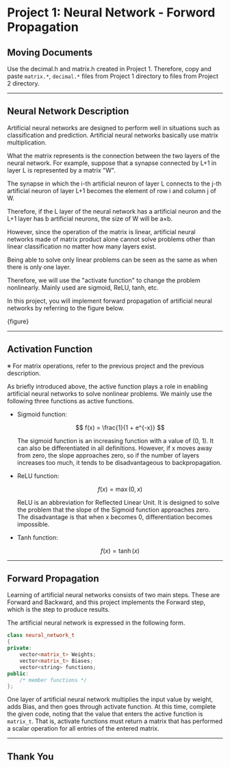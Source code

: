 # Project 1: Neural Network - Forword Propagation

## Moving Documents

Use the decimal.h and matrix.h created in Project 1. Therefore, copy and paste `matrix.*`, `decimal.*` files from Project 1 directory to files from Project 2 directory.

---

## Neural Network Description

Artificial neural networks are designed to perform well in situations such as classification and prediction. Artificial neural networks basically use matrix multiplication.

What the matrix represents is the connection between the two layers of the neural network. For example, suppose that a synapse connected by L+1 in layer L is represented by a matrix "W".

The synapse in which the i-th artificial neuron of layer L connects to the j-th artificial neuron of layer L+1 becomes the element of row i and column j of W.

Therefore, if the L layer of the neural network has a artificial neuron and the L+1 layer has b artificial neurons, the size of W will be a×b.

However, since the operation of the matrix is linear, artificial neural networks made of matrix product alone cannot solve problems other than linear classification no matter how many layers exist.

Being able to solve only linear problems can be seen as the same as when there is only one layer.

Therefore, we will use the "activate function" to change the problem nonlinearly. Mainly used are sigmoid, ReLU, tanh, etc.

In this project, you will implement forward propagation of artificial neural networks by referring to the figure below.

{figure}

---

## Activation Function

※ For matrix operations, refer to the previous project and the previous description.

As briefly introduced above, the active function plays a role in enabling artificial neural networks to solve nonlinear problems. We mainly use the following three functions as active functions.

+ Sigmoid function:

    $$
    f(x) = \frac{1}{1 + e^{-x}}
    $$

    The sigmoid function is an increasing function with a value of (0, 1). It can also be differentiated in all definitions. However, if x moves away from zero, the slope approaches zero, so if the number of layers increases too much, it tends to be disadvantageous to backpropagation.

+ ReLU function:

    $$
    f(x) = \max(0, x)
    $$

    ReLU is an abbreviation for Reflected Linear Unit. It is designed to solve the problem that the slope of the Sigmoid function approaches zero. The disadvantage is that when x becomes 0, differentiation becomes impossible.

+ Tanh function:

    $$
    f(x) = \tanh(x)
    $$

---

## Forward Propagation

Learning of artificial neural networks consists of two main steps. These are Forward and Backward, and this project implements the Forward step, which is the step to produce results.

The artificial neural network is expressed in the following form.

``` c++
class neural_network_t
{
private:
    vector<matrix_t> Weights;
    vector<matrix_t> Biases;
    vector<string> functions;
public:
    /* member functions */
};
```
One layer of artificial neural network multiplies the input value by weight, adds Bias, and then goes through activate function. At this time, complete the given code, noting that the value that enters the active function is `matrix_t`. That is, activate functions must return a matrix that has performed a scalar operation for all entries of the entered matrix.

---

## Thank You

